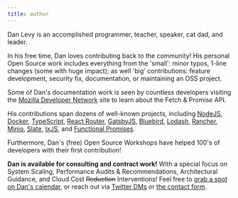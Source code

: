 ```yaml
---
title: author
---
```


Dan Levy is an accomplished programmer, teacher, speaker, cat dad, and leader.

In his free time, Dan loves contributing back to the community! His personal Open Source work includes everything from the 'small': minor typos, 1-line changes (some with huge impact); as well 'big' contributions: feature development, security fix, documentation, or maintaining an OSS project.

Some of Dan's documentation work is seen by countless developers visiting the [Mozilla Developer Network](https://developer.mozilla.org/en-US/docs/Web/API/Fetch_API/Using_Fetch) site to learn about the Fetch & Promise API.

His contributions span dozens of well-known projects, including [NodeJS](https://github.com/nodejs/nodejs.org), [Docker](https://github.com/moby/moby), [TypeScript](https://github.com/microsoft/TypeScript), [React Router](https://github.com/ReactTraining/react-router/), [GatsbyJS](https://github.com/gatsbyjs/gatsby), [Bluebird](https://github.com/petkaantonov/bluebird), [Lodash](https://github.com/lodash/lodash), [Rancher](https://github.com/rancher/rancher), [Minio](https://github.com/minio/minio), [Slate](https://github.com/lord/slate), [IxJS](https://github.com/ReactiveX/IxJS), and [Functional Promises](https://github.com/functional-promises/functional-promises).

Furthermore, Dan's (free) Open Source Workshops have helped 100's of developers with their first contribution!

**Dan is available for consulting and contract work!** With a special focus on System Scaling, Performance Audits & Recommendations, Architectural Guidance, and Cloud Cost ~~Reduction~~ Interventions! Feel free to [grab a spot on Dan's calendar](https://calendly.com/danlevy/project-review), or reach out via [Twitter DMs](https://twitter.com/justsml/) or [the contact form](/contact/).

